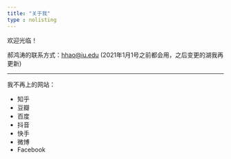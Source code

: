 ```yaml
---
title: "关于我"
type : nolisting
---
```


欢迎光临！

郝鸿涛的联系方式：hhao@iu.edu (2021年1月1号之前都会用，之后变更的湖我再更新)

---
我不再上的网站：

- 知乎
- 豆瓣 
- 百度
- 抖音
- 快手
- 微博
- Facebook

<!--
{{< columns >}}

{{<figure src="/media/information-knowledge-wisdom.png" title="Information, knowledge, and wisdom, made by Hongtao"  width="400">}}

This is my second project. 

{{< column >}}
{{<figure src="/media/information-knowledge-wisdom.png" title="Information, knowledge, and wisdom, made by Hongtao"  width="400">}}

This is my favorite project. I might have a lot ot say about this project but I am not sure whether you have some time to know about it. 

{{< endcolumn >}}
-->


